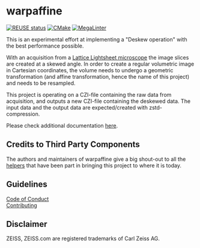 # warpaffine

[![REUSE status](https://api.reuse.software/badge/github.com/ZEISS/libczi)](https://api.reuse.software/info/github.com/ZEISS/warpaffine)
[![CMake](https://github.com/ZEISS/warpaffine/actions/workflows/cmake.yml/badge.svg?branch=main&event=push)](https://github.com/ZEISS/warpaffine/actions/workflows/cmake.yml)
[![MegaLinter](https://github.com/ZEISS/warpaffine/actions/workflows/mega-linter.yml/badge.svg?branch=main&event=push)](https://github.com/ZEISS/warpaffine/actions/workflows/mega-linter.yml)

This is an experimental effort at implementing a "Deskew operation" with the best performance possible.


With an acquisition from a [Lattice Lightsheet microscope](https://www.zeiss.com/microscopy/en/products/light-microscopes/light-sheet-microscopes/lattice-lightsheet-7.html) the image slices are created at a skewed angle. 
In order to create a regular volumetric image in Cartesian coordinates, the volume needs to undergo a geometric transformation (and affine transformation, hence the name of this project)
and needs to be resampled.


This project is operating on a CZI-file containing the raw data from acquisition, and outputs a new CZI-file containing the deskewed data.
The input data and the output data are expected/created with zstd-compression.

Please check additional documentation [here](documentation/documentation.md).

## Credits to Third Party Components
The authors and maintainers of warpaffine give a big shout-out to all the [helpers](./THIRD_PARTY_LICENSES.txt) that have been part in bringing this project to where it is today.

## Guidelines
[Code of Conduct](./CODE_OF_CONDUCT.md)  
[Contributing](./CONTRIBUTING.md)

## Disclaimer
ZEISS, ZEISS.com are registered trademarks of Carl Zeiss AG.

